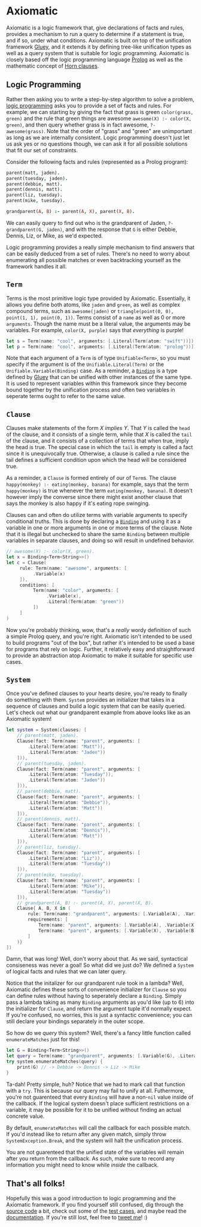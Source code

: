 # Axiomatic

Axiomatic is a logic framework that, give declarations of facts and rules, provides a mechanism to run a query to determine if a statement is true, and if so, under what conditions. Axiomatic is built on top of the unification framework [Gluey](https://github.com/JadenGeller/Gluey), and it extends it by defining tree-like unification types as well as a query system that is suitable for logic programming. Axiomatic is closely based off the logic programming language [Prolog](https://en.wikipedia.org/wiki/Prolog) as well as the mathematic concept of [Horn clauses](https://en.wikipedia.org/wiki/Horn_clause).

## Logic Programming

Rather then asking you to write a step-by-step algorithm to solve a problem, [logic programming](https://en.wikipedia.org/wiki/Logic_programming) asks you to provide a set of facts and rules. For example, we can starting by giving the fact that grass is green `color(grass, green)` and the rule that green things are awesome `awesome(X) :- color(X, green)`, and then query whether grass is in fact awesome, `?- awesome(grass)`. Note that the order of "grass" and "green" are unimportant as long as we are internally consistent. Logic programming doesn't just let us ask yes or no questions though, we can ask it for all possible solutions that fit our set of constraints.

Consider the following facts and rules (represented as a Prolog program):
```prolog
parent(matt, jaden).
parent(tuesday, jaden).
parent(debbie, matt).
parent(dennis, matt).
parent(liz, tuesday).
parent(mike, tuesday).

grandparent(A, B) :- parent(A, X), parent(X, B).
```
We can easily query to find out who is the grandparent of Jaden, `?- grandparent(G, jaden)`, and with the response that `G` is either Debbie, Dennis, Liz, or Mike, as we'd expected.

Logic programming provides a really simple mechanism to find answers that can be easily deduced from a set of rules. There's no need to worry about enumerating all possible matches or even backtracking yourself as the framework handles it all.

## `Term`

Terms is the most primitive logic type provided by Axiomatic. Essentially, it allows you define both atoms, like `jaden` and `green`, as well as complex compound terms, such as `awesome(jaden)` or `triangle(point(0, 0), point(1, 1), point(0, 1))`. Terms consist of a `name` as well as 0 or more `arguments`. Though the name must be a literal value, the arguments may be variables. For example, `color(X, purple)` says that *everything* is purple!

```swift
let s = Term(name: "cool", arguments: [.Literal(Term(atom: "swift"))])  // cool(swift).
let p = Term(name: "cool", arguments: [.Literal(Term(atom: "prolog"))]) // cool(prolog).
```

Note that each argument of a `Term` is of type `Unifiable<Term>`, so you must specify if the argument is of the `Unifiable.Literal(Term)` or the `Unifiable.Variable(Binding)` case. As a reminder, a [`Binding`](https://github.com/jadengeller/gluey#binding) is a type defined by [Gluey](https://github.com/JadenGeller/Gluey) that can be unified with other instances of the same type. It is used to represent variables within this framework since they become bound together by the unification process and often two variables in seperate terms ought to refer to the same value.

## `Clause`

Clauses make statements of the form *X implies Y*. That *Y* is called the `head` of the clause, and it consists of a single term, while that *X* is called the `tail` of the clause, and it consists of a collection of terms that when true, imply the head is true. The special case in which the `tail` is empty is called a fact since it is unequivocally true. Otherwise, a clause is called a rule since the tail defines a sufficient condition upon which the head will be considered true.

As a reminder, a `Clause` is formed entirely of our of `Term`s. The clause `happy(monkey) :- eating(monkey, banana)` for example, says that the term `happy(monkey)` is true whenever the term `eating(monkey, banana)`. It doesn't however imply the converse since there might exist another clause that says the monkey is also happy if it's eating rope swinging.

Clauses can and often do utilize terms with variable arguments to specify conditional truths. This is done by declaring a [`Binding`](https://github.com/jadengeller/gluey#binding) and using it as a variable in one or more arguments in one or more terms of the clause. Note that it is illegal but unchecked to share the same `Binding` between multiple variables in separate clauses, and doing so will result in undefined behavior. 

```swift
// awesome(X) :- color(X, green).
let x = Binding<Term<String>>()
let c = Clause(
     rule: Term(name: "awesome", arguments: [
          .Variable(x)
     ]),
     conditions: [
          Term(name: "color", arguments: [
               .Variable(x),
               .Literal(Term(atom: "green"))
          ])
     ]
)
```

Now you're probably thinking, wow, that's a *really* wordy definition of such a simple Prolog query, and you're right. Axiomatic isn't intended to be used to build programs "out of the box", but rather it's intended to be used a base for programs that rely on logic. Further, it relatively easy and straightforward to provide an abstraction atop Axiomatic to make it suitable for specific use cases.

## `System`

Once you've defined clauses to your hearts desire, you're ready to finally do something with them. `System` provides an initializer that takes in a sequence of clauses and build a logic system that can be easily queried. Let's check out what our grandparent example from above looks like as an Axiomatic system!

```swift
let system = System(clauses: [
    // parent(matt, jaden).
    Clause(fact: Term(name: "parent", arguments: [
        .Literal(Term(atom: "Matt")),
        .Literal(Term(atom: "Jaden"))
    ])),
    // parent(tuesday, jaden).
    Clause(fact: Term(name: "parent", arguments: [
        .Literal(Term(atom: "Tuesday")),
        .Literal(Term(atom: "Jaden"))
    ])),
    // parent(debbie, matt).
    Clause(fact: Term(name: "parent", arguments: [
        .Literal(Term(atom: "Debbie")),
        .Literal(Term(atom: "Matt"))
    ])),
    // parent(dennis, matt).
    Clause(fact: Term(name: "parent", arguments: [
        .Literal(Term(atom: "Dennis")),
        .Literal(Term(atom: "Matt"))
    ])),
    // parent(liz, tuesday).
    Clause(fact: Term(name: "parent", arguments: [
        .Literal(Term(atom: "Liz")),
        .Literal(Term(atom: "Tuesday"))
    ])),
    // parent(mike, tuesday).
    Clause(fact: Term(name: "parent", arguments: [
        .Literal(Term(atom: "Mike")),
        .Literal(Term(atom: "Tuesday"))
    ])),
    // grandparent(A, B) :- parent(A, X), parent(X, B).
    Clause{ A, B, X in (
        rule: Term(name: "grandparent", arguments: [.Variable(A), .Variable(B)]),
        requirements: [
            Term(name: "parent", arguments: [.Variable(A), .Variable(X)]),
            Term(name: "parent", arguments: [.Variable(X), .Variable(B)])
        ]
    )}
])
```

Damn, that was long! Well, don't worry about that. As we said, syntactical consiseness was never a goal! So what did we just do? We defined a `System` of logical facts and rules that we can later query.

Notice that the initalizer for our grandparent rule took in a lambda? Well, Axiomatic defines these sorts of convenience initializer for `Clause` so you can define rules without having to seperately declare a `Binding`. Simply pass a lambda taking as many `Binding` arguments as you'd like (up to 6) into the initializer for `Clause`, and return the argument tuple it'd normally expect. If you're confused, no worries, this is just a syntactic convenience; you can still declare your bindings separately in the outer scope. 

So how do we *query* this system? Well, there's a fancy little function called `enumerateMatches` just for this!
```swift
let G = Binding<Term<String>>()
let query = Term(name: "grandparent", arguments: [.Variable(G), .Literal(Term(atom: "Jaden"))])
try system.enumerateMatches(query) {
    print(G) // -> Debbie -> Dennis -> Liz -> Mike
}
```
Ta-dah! Pretty simple, huh? Notice that we had to mark call that function with a `try`. This is because our query may fail to unify at all. Futhermore, you're not guarenteed that every `Binding` will have a non-`nil` value inside of the callback. If the logical system doesn't place sufficient restrictions on a variable, it may be possible for it to be unified without finding an actual concrete value.

By default, `enumerateMatches` will call the callback for each possible match. If you'd instead like to return after any given match, simply throw `SystemException.Break`, and the system will halt the unification process.

You are not guarenteed that the unified state of the variables will remain after you return from the callback. As such, make sure to record any information you might need to know while *inside* the callback.

## That's all folks!

Hopefully this was a good introduction to logic programming and the Axiomatic framework. If you find yourself still confused, dig through the [source code](https://github.com/JadenGeller/Axiomatic/tree/master/Sources) a bit, check out some of the [test cases](https://github.com/JadenGeller/Axiomatic/blob/master/Axiomatic/AxiomaticTests/SystemTests.swift), and maybe read the [documentation](http://jadengeller.github.io/Axiomatic/index.html). If you're still lost, feel free to [tweet me](https://twitter.com/jadengeller)! :)
